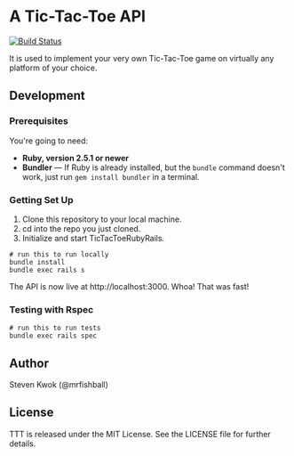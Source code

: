 # A Tic-Tac-Toe API

[![Build Status](https://travis-ci.com/mrfishball/TicTacToeRubyRails.svg?branch=master)](https://travis-ci.com/mrfishball/TicTacToeRubyRails)

It is used to implement your very own Tic-Tac-Toe game on virtually any platform of your choice.

Development
------------------------------

### Prerequisites

You're going to need:

 - **Ruby, version 2.5.1 or newer**
 - **Bundler** — If Ruby is already installed, but the `bundle` command doesn't work, just run `gem install bundler` in a terminal.

### Getting Set Up

1. Clone this repository to your local machine.  
2. cd into the repo you just cloned.
4. Initialize and start TicTacToeRubyRails.

```shell
# run this to run locally
bundle install
bundle exec rails s
```
The API is now live at http://localhost:3000. Whoa! That was fast!

### Testing with Rspec

```shell
# run this to run tests
bundle exec rails spec
```

## Author

Steven Kwok (@mrfishball)

## License

TTT is released under the MIT License. See the LICENSE file for further
details.
